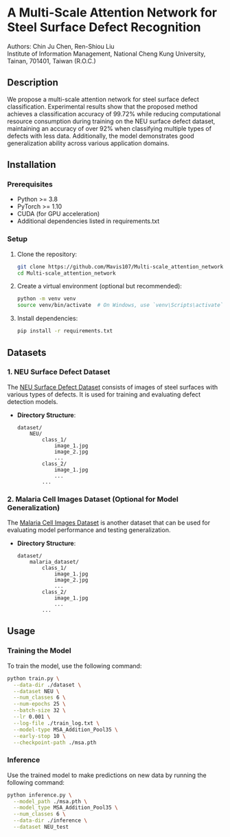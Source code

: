 # A Multi-Scale Attention Network for Steel Surface Defect Recognition
Authors: Chin Ju Chen, Ren-Shiou Liu  
Institute of Information Management, National Cheng Kung University, Tainan, 701401, Taiwan (R.O.C.)


## Description

We propose a multi-scale attention network for steel surface defect classification. Experimental results show that the proposed method achieves a classification accuracy of 99.72% while reducing computational resource consumption during training on the NEU surface defect dataset, maintaining an accuracy of over 92% when classifying multiple types of defects with less data. Additionally, the model demonstrates good generalization ability across various application domains.

## Installation

### Prerequisites

- Python >= 3.8
- PyTorch >= 1.10
- CUDA (for GPU acceleration)
- Additional dependencies listed in requirements.txt

### Setup

1. Clone the repository:
    ```bash
    git clone https://github.com/Mavis107/Multi-scale_attention_network.git
    cd Multi-scale_attention_network
    ```

2. Create a virtual environment (optional but recommended):
    ```bash
    python -m venv venv
    source venv/bin/activate  # On Windows, use `venv\Scripts\activate`
    ```

3. Install dependencies:
    ```bash
    pip install -r requirements.txt
    ```

## Datasets

### 1. **NEU Surface Defect Dataset**

The [NEU Surface Defect Dataset](https://www.kaggle.com/datasets/kaustubhdikshit/neu-surface-defect-database) consists of images of steel surfaces with various types of defects. It is used for training and evaluating defect detection models.

- **Directory Structure**:
    ```
    dataset/
        NEU/
            class_1/
                image_1.jpg
                image_2.jpg
                ...
            class_2/
                image_1.jpg
                ...
            ...
    ```

### 2. **Malaria Cell Images Dataset (Optional for Model Generalization)**

The [Malaria Cell Images Dataset](https://www.kaggle.com/datasets/iarunava/cell-images-for-detecting-malaria) is another dataset that can be used for evaluating model performance and testing generalization.

- **Directory Structure**:
    ```
    dataset/
        malaria_dataset/
            class_1/
                image_1.jpg
                image_2.jpg
                ...
            class_2/
                image_1.jpg
                ...
            ...
    ```

## Usage

### Training the Model
To train the model, use the following command:
```bash
python train.py \
  --data-dir ./dataset \
  --dataset NEU \
  --num_classes 6 \
  --num-epochs 25 \
  --batch-size 32 \
  --lr 0.001 \
  --log-file ./train_log.txt \
  --model-type MSA_Addition_Pool35 \
  --early-stop 10 \
  --checkpoint-path ./msa.pth
```



### Inference
Use the trained model to make predictions on new data by running the following command:

```bash
python inference.py \
  --model_path ./msa.pth \
  --model_type MSA_Addition_Pool35 \
  --num_classes 6 \
  --data-dir ./inference \
  --dataset NEU_test
```


